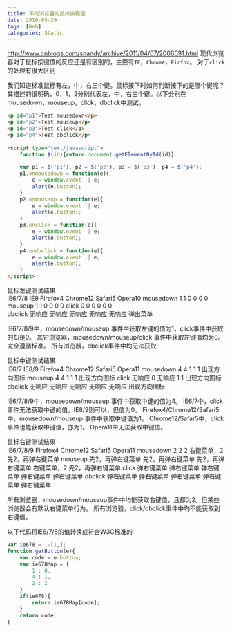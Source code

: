 ```yaml
---
title: 不同浏览器的鼠标按键值
date: 2016-05-29
tags: [Web]
categories: Static
---
```


http://www.cnblogs.com/snandy/archive/2011/04/07/2006691.html
现代浏览器对于鼠标按键值的反应还是有区别的，主要有`IE`，`Chrome`，`Firfox`。
对于`click`的处理有很大区别

我们知道标准鼠标有左，中，右三个键。鼠标按下时如何判断按下的是哪个键呢？
其描述的很明确，0，1，2分别代表左，中，右三个键。以下分别在mousedown，mouseup，click，dbclick中测试。

```html
<p id="p1">Test mousedown</p>
<p id="p2">Test mouseup</p>
<p id="p3">Test click</p>
<p id="p4">Test dbclick</p>
 
<script type="text/javascript">
    function $(id){return document.getElementById(id)}
     
    var p1 = $('p1'), p2 = $('p2'), p3 = $('p3'), p4 = $('p4');
    p1.onmousedown = function(e){
        e = window.event || e;
        alert(e.button);
    }
    p2.onmouseup = function(e){
        e = window.event || e;
        alert(e.button);
    }
    p3.onclick = function(e){
        e = window.event || e;
        alert(e.button);
    }
    p4.ondbclick = function(e){
        e = window.event || e;
        alert(e.button);
    }      
</script>
```


鼠标左键测试结果    
            IE6/7/8     IE9     Firefox4    Chrome12    Safari5     Opera10
mousedown   1            1         0           0          0            0
mouseup     1            1         0           0          0            0
click   0   0            0         0           0          0         
dbclick     无响应     无响应     无响应     无响应     无响应     弹出菜单

IE6/7/8/9中，mousedown/mouseup 事件中获取左键的值为1，click事件中获取的却是0。
其它浏览器，mousedown/mouseup/click 事件中获取左键值均为0。完全遵循标准。
所有浏览器，dbclick事件中均无法获取

鼠标中键测试结果    
            IE6/7   IE8/9   Firefox4    Chrome12    Safari5     Opera11
mousedown   4   4   1   1   1   出现方向图标
mouseup     4   4   1   1   1   出现方向图标
click   无响应     0   无响应     1   1   出现方向图标
dbclick    无响应     无响应     无响应     无响应     无响应    出现方向图标

IE6/7/8/9中，mousedown/mouseup 事件中获取中键的值为4。
IE6/7中，click事件无法获取中键的值。IE8/9则可以，但值为0。
Firefox4/Chrome12/Safari5中，mousedown/mouseup 事件中获取中键值为1。
Chrome12/Safar5中，click事件也能获取中键值，亦为1。
Opera11中无法获取中键值。

鼠标右键测试结果    
            IE6/7/8/9   Firefox4    Chrome12    Safari5     Opera11
mousedown   2   2   2   右键菜单，2  先2，再弹右键菜单
mouseup     先2，再弹右键菜单   先2，再弹右键菜单   先2，再弹右键菜单   右键菜单，2  先2，再弹右键菜单
click   弹右键菜单   弹右键菜单   弹右键菜单   弹右键菜单   弹右键菜单
dbclick     弹右键菜单   弹右键菜单   弹右键菜单   弹右键菜单   弹右键菜单
 
 所有浏览器，mousedown/mouseup事件中均能获取右键值，且都为2。但某些浏览器会有默认右键菜单行为。
所有浏览器，click/dbclick事件中均不能获取到右键值。

以下代码将IE6/7/8的值转换成符合W3C标准的

```javascript
var ie678 = !-[1,];
function getButton(e){
    var code = e.button;
    var ie678Map = {
        1 : 0,
        4 : 1,
        2 : 2
    }
    if(ie678){
        return ie678Map[code];
    }
    return code;
}
```
